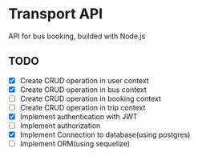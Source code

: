 # Transport API

API for bus booking, builded with Node.js

## TODO

- [x] Create CRUD operation in user context
- [x] Create CRUD operation in bus context
- [ ] Create CRUD operation in booking context
- [ ] Create CRUD operation in trip context
- [x] Implement authentication with JWT
- [ ] Implement authorization
- [x] Implement Connection to database(using postgres)
- [ ] Implement ORM(using sequelize)
